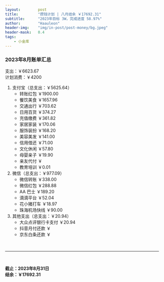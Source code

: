 ```yaml
---
layout:        post
title:         "攒钱计划 | 八月结余 ￥17692.31"
subtitle:      "2023年目标 3W，完成进度 58.97%"
author:        "Haauleon"
header-img:    "img/in-post/post-money/bg.jpeg"
header-mask:   0.4
tags:
    - 小金库
---
```


### 2023年8月账单汇总             
支出：￥6623.67                                                  
计划消费：￥4200        

1. 支付宝（总支出：￥5625.64）   
    - 转账红包 ￥1900.00   
    - 餐饮美食 ￥1657.96           
    - 交通出行 ￥703.62           
    - 日用百货 ￥374.27                                
    - 充值缴费 ￥361.82                                      
    - 家居家装 ￥170.06       
    - 服饰装扮 ￥168.20    
    - 美容美发 ￥141.00                                             
    - 信用借还 ￥71.00        
    - 文化休闲 ￥57.80                                       
    - 母婴亲子 ￥19.90                                               
    - 亲友代付 ￥         
    - 教育培训 ￥0.01        
2. 微信（总支出：￥977.09）        
    - 微信转账 ￥338.00          
    - 微信红包 ￥288.88           
    - AA 巴士 ￥189.20           
    - 滴滴平台 ￥52.04                                    
    - 花小猪打车 ￥18.97                            
    - 珠海机场快线 ￥90.00                          
3. 其他支出（总支出：￥20.94）     
    - 大众点评银行卡支付 ￥20.94                            
    - 抖音月付还款 ￥    
    - 京东白条还款 ￥   

<br>

---

<br>

**截止：2023年8月31日**      
**结余：￥17692.31**        